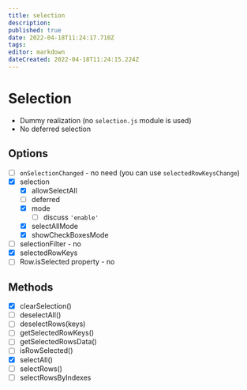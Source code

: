```yaml
---
title: selection
description: 
published: true
date: 2022-04-18T11:24:17.710Z
tags: 
editor: markdown
dateCreated: 2022-04-18T11:24:15.224Z
---
```


# Selection

- Dummy realization (no `selection.js` module is used)
- No deferred selection

## Options

- [ ] `onSelectionChanged` - no need (you can use `selectedRowKeysChange`)
- [x] selection
    - [x] allowSelectAll
    - [ ] deferred
    - [x] mode
        - [ ] discuss `'enable'`
    - [x] selectAllMode
    - [x] showCheckBoxesMode
- [ ] selectionFilter - no
- [x] selectedRowKeys
- [ ] Row.isSelected property - no

## Methods

- [x] clearSelection()
- [ ] deselectAll()
- [ ] deselectRows(keys)
- [ ] getSelectedRowKeys()
- [ ] getSelectedRowsData()
- [ ] isRowSelected()
- [x] selectAll()
- [ ] selectRows()
- [ ] selectRowsByIndexes
